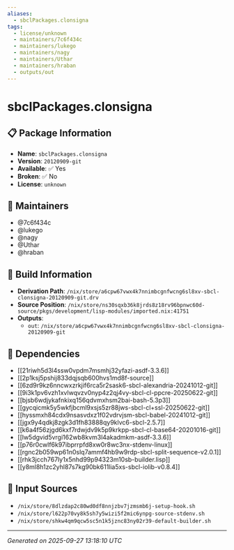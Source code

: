 ```yaml
---
aliases:
  - sbclPackages.clonsigna
tags:
  - license/unknown
  - maintainers/7c6f434c
  - maintainers/lukego
  - maintainers/nagy
  - maintainers/Uthar
  - maintainers/hraban
  - outputs/out
---
```


# sbclPackages.clonsigna

## 📋 Package Information

- **Name**: `sbclPackages.clonsigna`
- **Version**: `20120909-git`
- **Available**: ✅ Yes
- **Broken**: ✅ No
- **License**: `unknown`
## 👥 Maintainers

- @7c6f434c
- @lukego
- @nagy
- @Uthar
- @hraban


## 🔧 Build Information

- **Derivation Path**: `/nix/store/a6cpw67vwx4k7nnimbcgnfwcng6sl8xv-sbcl-clonsigna-20120909-git.drv`
- **Source Position**: `/nix/store/ns30sqxb36k8jrds8z18rv96bpnwc60d-source/pkgs/development/lisp-modules/imported.nix:41751`
- **Outputs**:
  - `out`:  `/nix/store/a6cpw67vwx4k7nnimbcgnfwcng6sl8xv-sbcl-clonsigna-20120909-git`

## 🔗 Dependencies

- [[21riwh5d3l4ssw0vpdm7msmhj32yfazi-asdf-3.3.6]]
- [[2p1ksj5pshij833dqjsqb600hvs1md8f-source]]
- [[6zd9r9kz6nncwxzrkjif6rca5r2sask6-sbcl-alexandria-20241012-git]]
- [[9i3k1pv6vzh1xvlwqvzv0nyp4z2qj4vy-sbcl-cl-ppcre-20250622-git]]
- [[bjsb6wdjykafnkixq156qdvmxhsm2bai-bash-5.3p3]]
- [[gycqicmk5y5wkfjbcml9xsjs5zr88jws-sbcl-cl+ssl-20250622-git]]
- [[hyssmxh84cdx9nsasvdxz1f02vdrvjsm-sbcl-babel-20241012-git]]
- [[jgx9y4qdkj8zgk3d1fh83888qy9klvc6-sbcl-2.5.7]]
- [[k6a4f56zjgd6kxf7rdwjdv9k5p9krkpp-sbcl-cl-base64-20201016-git]]
- [[lw5dgvid5vrgi162wb8kvm3l4akadmkm-asdf-3.3.6]]
- [[p76r0cwlf6k97ibprrpfd8xw0r8wc3nx-stdenv-linux]]
- [[rgnc2b059wp61n0slq7ammf4hb9w9rdp-sbcl-split-sequence-v2.0.1]]
- [[rhk3jcch767ly1x5nhd99p94323m10sb-builder.lisp]]
- [[y8ml8h1zc2yhl87s7kg90bk611lia5xs-sbcl-iolib-v0.8.4]]

## 📁 Input Sources

- `/nix/store/8dlzdap2c80wd0df8nnjzbv7jzmsmb6j-setup-hook.sh`
- `/nix/store/l622p70vy8k5sh7y5wizi5f2mic6ynpg-source-stdenv.sh`
- `/nix/store/shkw4qm9qcw5sc5n1k5jznc83ny02r39-default-builder.sh`

---
*Generated on 2025-09-27 13:18:10 UTC*

